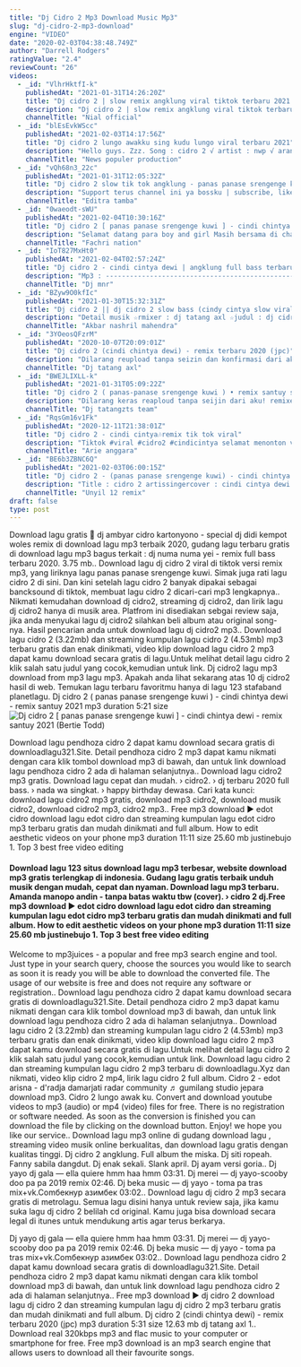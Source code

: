 ```yaml
---
title: "Dj Cidro 2 Mp3 Download Music Mp3"
slug: "dj-cidro-2-mp3-download"
engine: "VIDEO"
date: "2020-02-03T04:38:48.749Z"
author: "Darrell Rodgers"
ratingValue: "2.4"
reviewCount: "26"
videos:
  - _id: "VlhrHktfI-k"
    publishedAt: "2021-01-31T14:26:20Z"
    title: "Dj cidro 2 | slow remix angklung viral tiktok terbaru 2021 full bass (oashu id)"
    description: "Dj cidro 2 | slow remix angklung viral tiktok terbaru 2021 full bass ➖➖➖➖➖➖➖➖➖➖➖➖➖➖➖➖➖➖ terima kasih sudah klik video ini, bantu channel ini"
    channelTitle: "Nial official"
  - _id: "blEsEvkWScc"
    publishedAt: "2021-02-03T14:17:56Z"
    title: "Dj cidro 2 lungo awakku sing kudu lungo viral terbaru 2021"
    description: "Hello guys. Zzz. Song : cidro 2 √ artist : nwp √ aransemen musik : news populer production video musik - original ✅ link download mp3 - menyusul"
    channelTitle: "News populer production"
  - _id: "vQh68n3_22c"
    publishedAt: "2021-01-31T12:05:32Z"
    title: "Dj cidro 2 slow tik tok angklung - panas panase srengenge kui remix terbaru full bass 2021"
    description: "Support terus channel ini ya bossku | subscribe, like, komen &amp; share | judul : cidro 2 artis : didi kempot vocal : cindi cintya dewi remixer : editra"
    channelTitle: "Editra tamba"
  - _id: "0waeodt-sWU"
    publishedAt: "2021-02-04T10:30:16Z"
    title: "Dj cidro 2 [ panas panase srengenge kuwi ] - cindi chintya dewi - remix santuy 2021"
    description: "Selamat datang para boy and girl Masih bersama di chanel saya semoga kalian selalu di beri kesehatan... Semua video disini saya berikan buat kalian"
    channelTitle: "Fachri nation"
  - _id: "IoT827MxHt0"
    publishedAt: "2021-02-04T02:57:24Z"
    title: "Dj cidro 2 - cindi cintya dewi | angklung full bass terbaru 2021 (dj mnr remix slow)"
    description: "Mp3 : ------------------------------------------------------------- judul : cidro 2 vocal : cindi cintya dewi cipt : alm."
    channelTitle: "Dj mnr"
  - _id: "BZyw9O0kfIc"
    publishedAt: "2021-01-30T15:32:31Z"
    title: "Dj cidro 2 || dj cidro 2 slow bass (cindy cintya slow viral tiktok 2021)"
    description: "Detail musik ☆rmixer : dj tatang axl ☆judul : dj cidro 2 cindi cintya slow viral tiktok 2021 ☆genre : ? ☆orignal remix"
    channelTitle: "Akbar nashril mahendra"
  - _id: "3YOeosQFzrM"
    publishedAt: "2020-10-07T20:09:01Z"
    title: "Dj cidro 2 (cindi chintya dewi) - remix terbaru 2020 (jpc)"
    description: "Dilarang reupload tanpa seizin dan konfirmasi dari aku !!! . . Link cover cindi chintya dewi : . . Title : cidro 2 ( panas panase"
    channelTitle: "Dj tatang axl"
  - _id: "BWEJLIXLL-k"
    publishedAt: "2021-01-31T05:09:22Z"
    title: "Dj cidro 2 ( panas-panase srengenge kuwi ) • remix santuy slow bass 2021 • cindi cintya dewi [jpc]"
    description: "Dilarang keras reaploud tanpa seijin dari aku! remixer. : dj tatangzts axl vokal. : cindi cintya dewi cipt . : alm. Pakde didi kempot link"
    channelTitle: "Dj tatangzts team"
  - _id: "RqsGm16v1Fk"
    publishedAt: "2020-12-11T21:38:01Z"
    title: "Dj cidro 2 - cindi cintya🎶remix tik tok viral"
    description: "Tiktok #viral #cidro2 #cindicintya selamat menonton video ini ✅jangan lupa subscribe ya agar saya semangat terus upload"
    channelTitle: "Arie anggara"
  - _id: "BE6b3ZBNC6Q"
    publishedAt: "2021-02-03T06:00:15Z"
    title: "Dj cidro 2 - (panas panase srengenge kuwi) - cindi chintya dewi - unyil 12 remix terbaru 2021"
    description: "Title : cidro 2 artissingercover : cindi cintya dewi songwriter : alm. Didi kempot link original : remixer : unyil 12 mixing"
    channelTitle: "Unyil 12 remix"
draft: false
type: post
---
```


Download lagu gratis 🔴 dj ambyar cidro kartonyono - special dj didi kempot woles remix di download lagu mp3 terbaik 2020, gudang lagu terbaru gratis di download lagu mp3 bagus terkait : dj numa numa yei - remix full bass terbaru 2020. 3.75 mb.. Download lagu dj cidro 2 viral di tiktok versi remix mp3, yang liriknya lagu panas panase srengenge kuwi. Simak juga rati lagu cidro 2 di sini. Dan kini setelah lagu cidro 2 banyak dipakai sebagai bancksound di tiktok, membuat lagu cidro 2 dicari-cari mp3 lengkapnya.. Nikmati kemudahan download dj cidro2, streaming dj cidro2, dan lirik lagu dj cidro2 hanya di musik area. Platfrom ini disediakan sebgai review saja, jika anda menyukai lagu dj cidro2 silahkan beli album atau original song-nya. Hasil pencarian anda untuk download lagu dj cidro2 mp3.. Download lagu cidro 2 (3.22mb) dan streaming kumpulan lagu cidro 2 (4.53mb) mp3 terbaru gratis dan enak dinikmati, video klip download lagu cidro 2 mp3 dapat kamu download secara gratis di lagu.Untuk melihat detail lagu cidro 2 klik salah satu judul yang cocok,kemudian untuk link. Dj cidro2 lagu mp3 download from mp3 lagu mp3. Apakah anda lihat sekarang atas 10 dj cidro2 hasil di web. Temukan lagu terbaru favoritmu hanya di lagu 123 stafaband planetlagu. Dj cidro 2 ( panas panase srengenge kuwi ) - cindi chintya dewi - remix santuy 2021 mp3 duration 5:21 size
![Dj cidro 2 [ panas panase srengenge kuwi ] - cindi chintya dewi - remix santuy 2021 (Bertie Todd)](https://i.ytimg.com/vi/0waeodt-sWU/hqdefault.jpg "Dj cidro 2 [ panas panase srengenge kuwi ] - cindi chintya dewi - remix santuy 2021 (Glenn Garrett)")

Download lagu pendhoza cidro 2 dapat kamu download secara gratis di downloadlagu321.Site. Detail pendhoza cidro 2 mp3 dapat kamu nikmati dengan cara klik tombol download mp3 di bawah, dan untuk link download lagu pendhoza cidro 2 ada di halaman selanjutnya.. Download lagu cidro2 mp3 gratis. Download lagu cepat dan mudah. › cidro2. › dj terbaru 2020 full bass. › nada wa singkat. › happy birthday dewasa. Cari kata kunci: download lagu cidro2 mp3 gratis, download mp3 cidro2, download musik cidro2, download cidro2 mp3, cidro2 mp3.. Free mp3 download ▶ edot cidro download lagu edot cidro dan streaming kumpulan lagu edot cidro mp3 terbaru gratis dan mudah dinikmati and full album. How to edit aesthetic videos on your phone mp3 duration 11:11 size 25.60 mb  justinebujo 1. Top 3 best free video editing
<!--inArticleAds-->

<!--galleryOne-->

#### Download lagu 123 situs download lagu mp3 terbesar, website download mp3 gratis terlengkap di indonesia. Gudang lagu gratis terbaik unduh musik dengan mudah, cepat dan nyaman. Download lagu mp3 terbaru. Amanda manopo andin - tanpa batas waktu tbw (cover). › cidro 2 dj.Free mp3 download ▶ edot cidro download lagu edot cidro dan streaming kumpulan lagu edot cidro mp3 terbaru gratis dan mudah dinikmati and full album. How to edit aesthetic videos on your phone mp3 duration 11:11 size 25.60 mb  justinebujo 1. Top 3 best free video editing
<!--inArticleAds-->

<!--galleryTwo-->

Welcome to mp3juices - a popular and free mp3 search engine and tool. Just type in your search query, choose the sources you would like to search as soon it is ready you will be able to download the converted file. The usage of our website is free and does not require any software or registration.. Download lagu pendhoza cidro 2 dapat kamu download secara gratis di downloadlagu321.Site. Detail pendhoza cidro 2 mp3 dapat kamu nikmati dengan cara klik tombol download mp3 di bawah, dan untuk link download lagu pendhoza cidro 2 ada di halaman selanjutnya.. Download lagu cidro 2 (3.22mb) dan streaming kumpulan lagu cidro 2 (4.53mb) mp3 terbaru gratis dan enak dinikmati, video klip download lagu cidro 2 mp3 dapat kamu download secara gratis di lagu.Untuk melihat detail lagu cidro 2 klik salah satu judul yang cocok,kemudian untuk link. Download lagu cidro 2 dan streaming kumpulan lagu cidro 2 mp3 terbaru di downloadlagu.Xyz dan nikmati, video klip cidro 2 mp4, lirik lagu cidro 2 full album. Cidro 2 - edot arisna - d&#39;radja damarjati radar community ♬ gumilang studio jepara download mp3. Cidro 2 lungo awak ku. Convert and download youtube videos to mp3 (audio) or mp4 (video) files for free. There is no registration or software needed. As soon as the conversion is finished you can download the file by clicking on the download button. Enjoy! we hope you like our service.. Download lagu mp3 online di gudang download lagu , streaming video musik online berkualitas, dan download lagu gratis dengan kualitas tinggi. Dj cidro 2 angklung. Full album the miska. Dj siti ropeah. Fanny sabila dangdut. Dj enak sekali. Slank april. Dj ayam versi goria.. Dj yayo dj gala — ella quiere hmm haa hmm 03:31. Dj merei — dj yayo-scooby doo pa pa 2019 remix 02:46. Dj beka music — dj yayo - toma pa tras mix+vk.Comбекнур азимбек 03:02.. Download lagu dj cidro 2 mp3 secara gratis di metrolagu. Semua lagu disini hanya untuk review saja, jika kamu suka lagu dj cidro 2 belilah cd original. Kamu juga bisa download secara legal di itunes untuk mendukung artis agar terus berkarya.
<!--galleryThree-->

Dj yayo dj gala — ella quiere hmm haa hmm 03:31. Dj merei — dj yayo-scooby doo pa pa 2019 remix 02:46. Dj beka music — dj yayo - toma pa tras mix+vk.Comбекнур азимбек 03:02.. Download lagu pendhoza cidro 2 dapat kamu download secara gratis di downloadlagu321.Site. Detail pendhoza cidro 2 mp3 dapat kamu nikmati dengan cara klik tombol download mp3 di bawah, dan untuk link download lagu pendhoza cidro 2 ada di halaman selanjutnya.. Free mp3 download ▶ dj cidro 2 download lagu dj cidro 2 dan streaming kumpulan lagu dj cidro 2 mp3 terbaru gratis dan mudah dinikmati and full album. Dj cidro 2 (cindi chintya dewi) - remix terbaru 2020 (jpc) mp3 duration 5:31 size 12.63 mb  dj tatang axl 1.. Download real 320kbps mp3 and flac music to your computer or smartphone for free. Free mp3 download is an mp3 search engine that allows users to download all their favourite songs.
